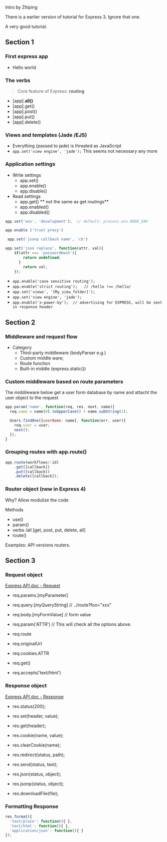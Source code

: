 
Intro by Zhiping

   There is a earlier version of tutorial for Express 3. Ignore that one.

   A very good tutorial.

## Section 1

### First express app
- Hello world


### The verbs

> Core feature of Express: **routing**


- [app].**all()**
- [app].get()
- [app].post()
- [app].put()
- [app].delete()


### Views and templates (Jade /EJS)

- Everything (passed to jade) is threated as JavaScript
- `` app.set('view engine', 'jade'); `` This seems not necessary any more


### Application settings

- Write settings  
  - app.set()
  - app.enable()
  - app.disable()
- Read settings
  - app.get() ** not the same as get routings**
  - app.enabled()
  - app.disabled()

``` js
app.set('env', 'development');  // default: process.env.NODE_ENV
```
``` js
app.enable ('trust proxy')
```
``` js
 app.set('jsonp callback name', 'cb')
```
``` js
app.set('json replace', function(attr, val){
	if(attr === 'passwordHash'){
        return undefined;
      }
        return val;
    });
```

- `` app.enable('case sensitive routing'); ``
- `` app.enable('strict routing');   // /hello !== /hello/ ``
- `` app.set('views', '[My_view_folder]'); ``
- `` app.set('view engine', 'jade'); ``
- `` app.enable('x-power-by');  // advertising for EXPRESS, will be sent in response header ``

## Section 2

### Middleware and request flow

- Category
  - Third-party middleware (bodyParser e.g.)
  - Custom middle ware;
  - Route function
  - Built-in middle  (express.static())

### Custom middleware based on route parameters

The middileware below get a user form database by name and attacht the user object to the request

``` js
app.param('name', function(req, res, next, name){
  req.name = name[0].toUpperCase() + name.subString(1);

  Users.findOne({userName: name}, function(err, user){
    req.user = user;
    next();
  });
}
```

### Grouping routes with **app.route()**

``` js
app.route(workflows/:id)
    .get([callback])
    .put([callback])
    .delete([callback]);
```

### Router object (new in Express 4)

Why?
Allow modulize the code

Methods
  - use()
  - param()
  - verbs /all [get, post, put, delete, all]
  - route()

Examples: API versions routers.

## Section 3

### Request object

[Express API doc - Request](http://expressjs.com/4x/api.html#req.protocol)

- req.params.[myParameter]
- req.query.[myQueryString] // ../route?foo="xxx"
- req.body.[myFormValue]  // form value
- req.param('ATTR')  // This will check all the options above.


- req.route
- req.originalUrl
- req.cookies.ATTR
- req.get()
- req.accepts('text/html')

### Response object

[Express API doc - Response](http://expressjs.com/4x/api.html#res)

- res.status(200);
- res.set(header, value);
- res.get(header);

- res.cookie(name, value);
- res.clearCookie(name);

- res.redirect(status, path);
- res.send(status, text);
- res.json(status, object);
- res.jsonp(status, object);
- res.downloadFile(file);

### Formatting Response
```js
res.format({
  'text/plain': function(){ },
  'text/html': function(){ },
  'application/json': function(){ }
});
```
